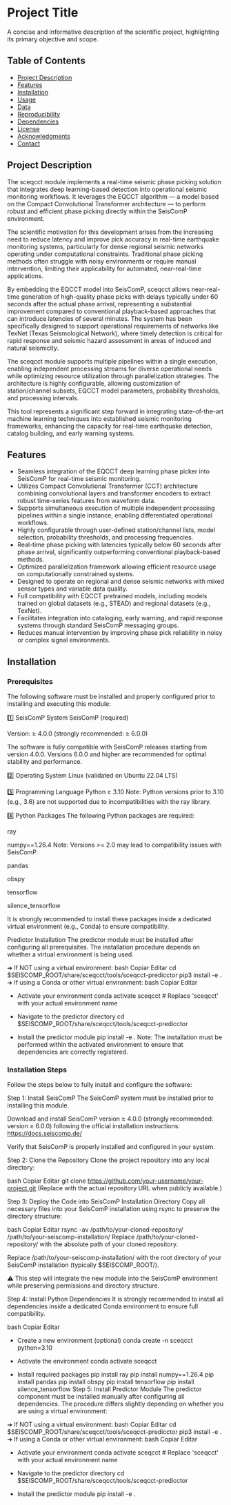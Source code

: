 # Project Title

A concise and informative description of the scientific project, highlighting its primary objective and scope.

## Table of Contents

- [Project Description](#project-description)
- [Features](#features)
- [Installation](#installation)
- [Usage](#usage)
- [Data](#data)
- [Reproducibility](#reproducibility)
- [Dependencies](#dependencies)
- [License](#license)
- [Acknowledgments](#acknowledgments)
- [Contact](#contact)

## Project Description

The sceqcct module implements a real-time seismic phase picking solution that integrates deep learning-based detection into operational seismic monitoring workflows. It leverages the EQCCT algorithm — a model based on the Compact Convolutional Transformer architecture — to perform robust and efficient phase picking directly within the SeisComP environment.

The scientific motivation for this development arises from the increasing need to reduce latency and improve pick accuracy in real-time earthquake monitoring systems, particularly for dense regional seismic networks operating under computational constraints. Traditional phase picking methods often struggle with noisy environments or require manual intervention, limiting their applicability for automated, near-real-time applications.

By embedding the EQCCT model into SeisComP, sceqcct allows near-real-time generation of high-quality phase picks with delays typically under 60 seconds after the actual phase arrival, representing a substantial improvement compared to conventional playback-based approaches that can introduce latencies of several minutes. The system has been specifically designed to support operational requirements of networks like TexNet (Texas Seismological Network), where timely detection is critical for rapid response and seismic hazard assessment in areas of induced and natural seismicity.

The sceqcct module supports multiple pipelines within a single execution, enabling independent processing streams for diverse operational needs while optimizing resource utilization through parallelization strategies. The architecture is highly configurable, allowing customization of station/channel subsets, EQCCT model parameters, probability thresholds, and processing intervals.

This tool represents a significant step forward in integrating state-of-the-art machine learning techniques into established seismic monitoring frameworks, enhancing the capacity for real-time earthquake detection, catalog building, and early warning systems.

## Features

- Seamless integration of the EQCCT deep learning phase picker into SeisComP for real-time seismic monitoring.
- Utilizes Compact Convolutional Transformer (CCT) architecture combining convolutional layers and transformer encoders to extract robust time-series features from waveform data.
- Supports simultaneous execution of multiple independent processing pipelines within a single instance, enabling differentiated operational workflows.
- Highly configurable through user-defined station/channel lists, model selection, probability thresholds, and processing frequencies.
- Real-time phase picking with latencies typically below 60 seconds after phase arrival, significantly outperforming conventional playback-based methods.
- Optimized parallelization framework allowing efficient resource usage on computationally constrained systems.
- Designed to operate on regional and dense seismic networks with mixed sensor types and variable data quality.
- Full compatibility with EQCCT pretrained models, including models trained on global datasets (e.g., STEAD) and regional datasets (e.g., TexNet).
- Facilitates integration into cataloging, early warning, and rapid response systems through standard SeisComP messaging groups.
- Reduces manual intervention by improving phase pick reliability in noisy or complex signal environments.

## Installation

### Prerequisites

The following software must be installed and properly configured prior to installing and executing this module:

1️⃣ SeisComP System
SeisComP (required)

Version: ≥ 4.0.0 (strongly recommended: ≥ 6.0.0)

The software is fully compatible with SeisComP releases starting from version 4.0.0. Versions 6.0.0 and higher are recommended for optimal stability and performance.

2️⃣ Operating System
Linux (validated on Ubuntu 22.04 LTS)

3️⃣ Programming Language
Python ≥ 3.10
Note: Python versions prior to 3.10 (e.g., 3.6) are not supported due to incompatibilities with the ray library.

4️⃣ Python Packages
The following Python packages are required:

ray

numpy==1.26.4
Note: Versions >= 2.0 may lead to compatibility issues with SeisComP.

pandas

obspy

tensorflow

silence_tensorflow

It is strongly recommended to install these packages inside a dedicated virtual environment (e.g., Conda) to ensure compatibility.

Predictor Installation
The predictor module must be installed after configuring all prerequisites. The installation procedure depends on whether a virtual environment is being used.

➔ If NOT using a virtual environment:
bash
Copiar
Editar
cd $SEISCOMP_ROOT/share/sceqcct/tools/sceqcct-predicctor
pip3 install -e .
➔ If using a Conda or other virtual environment:
bash
Copiar
Editar

 - Activate your environment
conda activate sceqcct  # Replace 'sceqcct' with your actual environment name

 - Navigate to the predictor directory
cd $SEISCOMP_ROOT/share/sceqcct/tools/sceqcct-predicctor

 - Install the predictor module
pip install -e .
Note: The installation must be performed within the activated environment to ensure that dependencies are correctly registered.

### Installation Steps

Follow the steps below to fully install and configure the software:

Step 1: Install SeisComP
The SeisComP system must be installed prior to installing this module.

Download and install SeisComP version ≥ 4.0.0 (strongly recommended: version ≥ 6.0.0) following the official installation instructions:
https://docs.seiscomp.de/

Verify that SeisComP is properly installed and configured in your system.

Step 2: Clone the Repository
Clone the project repository into any local directory:

bash
Copiar
Editar
git clone https://github.com/your-username/your-project.git
(Replace with the actual repository URL when publicly available.)

Step 3: Deploy the Code into SeisComP Installation Directory
Copy all necessary files into your SeisComP installation using rsync to preserve the directory structure:

bash
Copiar
Editar
rsync -av /path/to/your-cloned-repository/ /path/to/your-seiscomp-installation/
Replace /path/to/your-cloned-repository/ with the absolute path of your cloned repository.

Replace /path/to/your-seiscomp-installation/ with the root directory of your SeisComP installation (typically $SEISCOMP_ROOT/).

⚠ This step will integrate the new module into the SeisComP environment while preserving permissions and directory structure.

Step 4: Install Python Dependencies
It is strongly recommended to install all dependencies inside a dedicated Conda environment to ensure full compatibility.

bash
Copiar
Editar
 - Create a new environment (optional)
conda create -n sceqcct python=3.10

 - Activate the environment
conda activate sceqcct

 - Install required packages
pip install ray
pip install numpy==1.26.4
pip install pandas
pip install obspy
pip install tensorflow
pip install silence_tensorflow
Step 5: Install Predictor Module
The predictor component must be installed manually after configuring all dependencies. The procedure differs slightly depending on whether you are using a virtual environment:

➔ If NOT using a virtual environment:
bash
Copiar
Editar
cd $SEISCOMP_ROOT/share/sceqcct/tools/sceqcct-predicctor
pip3 install -e .
➔ If using a Conda or other virtual environment:
bash
Copiar
Editar
 - Activate your environment
conda activate sceqcct  # Replace 'sceqcct' with your actual environment name

 - Navigate to the predictor directory
cd $SEISCOMP_ROOT/share/sceqcct/tools/sceqcct-predicctor

 - Install the predictor module
pip install -e .